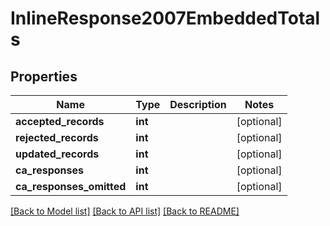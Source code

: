 # InlineResponse2007EmbeddedTotals

## Properties
Name | Type | Description | Notes
------------ | ------------- | ------------- | -------------
**accepted_records** | **int** |  | [optional] 
**rejected_records** | **int** |  | [optional] 
**updated_records** | **int** |  | [optional] 
**ca_responses** | **int** |  | [optional] 
**ca_responses_omitted** | **int** |  | [optional] 

[[Back to Model list]](../README.md#documentation-for-models) [[Back to API list]](../README.md#documentation-for-api-endpoints) [[Back to README]](../README.md)



